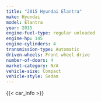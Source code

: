 ```yaml
---
title: "2015 Hyundai Elantra"
make: Hyundai
model: Elantra
year: 2015
engine-fuel-type: regular unleaded
engine-hp: 145
engine-cylinders: 4
transmission-type: Automatic
driven-wheels: Front wheel drive
number-of-doors: 4
market-category: N/A
vehicle-size: Compact
vehicle-style: Sedan
---
```


{{< car_info >}}
